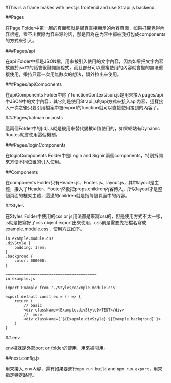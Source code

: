 #This is a frame makes with next.js frontend and use Strapi.js backend.

##Pages

在Page Folder中第一層的頁面都就是網頁直接顯示的內容頁面，如果打開覺得內容很短，看不出實際內容來源的話，那是因為在內容中都被我打包成components的方式來引入。

###Pages/api

在api Folder中都是JSON檔，用來被引入使用的文字內容，因為如果把文字內容放置於jsx中的話會很難閱讀程式，而且部分可以重複使用的內容就會變的無法重複使用，秉持只寫一次用無數次的想法，額外拉出來使用。

###Pages/apiComponents

在apiComponents Folder中除了functionContextJson.js是用來接入pages/api中JSON中的文字內容，其它則是使用Strapi.js的api方式來接入api內容，這樣接入一次之後只要引用檔案中被export的function就可以直接使用接到的內容了。

###Pages/batman or posts

這兩個Folder中的[id].js就是被用來替代變數id值使用的，如果網站有Dynamic Routes就會使用這個機制。

###Pages/loginComponents

在loginComponents Folder中是Login and Signin兩個components，特別拆開來方便不同位置的引入使用。

##Components

在components Folder只有Header.js、Footer.js、layout.js，其中layout是主體，接入了Header、Footer然後把props.children內容傳入，所以layout才是整個頁面的框架主體，這邊的children就是指每個頁面中的內容。

##Styles

在Styles Folder中使用的css or js用法都是來寫css的，但是使用方式不太一樣，js就是把寫好了css object export出來使用，css則是需要先把檔名寫成example.module.css，使用方式如下。

```
in example.module.css
.divStyle {
	padding: 1rem;
}
.backgroud {
	color: 000000;
}

========================================
in example.js

import Example from './Styles/eaxmple.module.css'

export default const ex = () => {
	return (
		// basic
		<div className={Example.divStyle}>TEST</div>
		//  more
		<div className={`${Exapmle.divStyle} ${Example.backgroud}`}>
	)
}
```

##.env

env檔就是外部port or folder的使用，用來被引用。

##next.config.js

用來接入.env內容，還有如果要進行`npm run build` and  `npm run export`，用來指定特定路徑。
